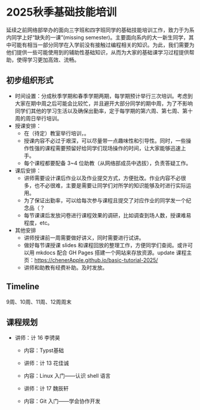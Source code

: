 # 2025秋季基础技能培训

延续之前网络部举办的面向三字班和四字班同学的基础技能培训工作，致力于为系内同学上好“缺失的一课”(missing semester)。主要面向系内的大一新生同学，其中可能有相当一部分同学在入学前没有接触过编程相关的知识。为此，我们需要为他们提供一些可能使用到的辅助性基础知识，从而为大家的基础课学习过程提供帮助，使得学习更加高效、流畅。

## 初步组织形式
- 时间设置：分成秋季学期和春季学期两期，每学期预计举行三次培训。考虑到大家在期中周之后可能会比较忙，并且避开大部分同学的期中周，为了不影响同学们其他的学习生活以及确保出勤率，定于每学期的第六周、第七周、第十周的周日举行培训。
- 授课安排：
  - 在（待定）教室举行培训，。
  - 授课内容不必过于艰深，可以尽量带一点趣味性和引导性。同时，一些操作性强的课程需要预留好给同学们现场操作的时间，让大家能够迅速上手。
  - 每个课程都要配备 3~4 位助教（从网络部成员中选拔），负责答疑工作。
- 课后安排：
  - 讲师需要设计课后作业以及作业提交方式，方便批改。作业内容不必很多，也不必很难，主要是需要让同学们对所学的知识能够及时进行实际运用。
  - 为了保证出勤率，可以给每次参与课程且提交了对应作业的同学发一个纪念品（？
  - 每节课课后发放问卷进行课程效果的调研，比如调查到场人数，授课难易程度，etc。
- 其他安排
  - 讲师授课前一周需要做好讲义，同时需要进行试讲。
  - 做好每节课授课 slides 和课程回放的整理工作，方便同学们查阅。或许可以用 mkdocs 配合 GH Pages 搭建一个网站来存放资源。update 课程主页：https://chenerApple.github.io/basic-tutorial-2025/
  - 讲师和助教有经费补助。及时发放。

## Timeline
9周、10周、11周、12周周末
## 课程规划
- 讲师：计 16 李骋昊
  - 内容：Typst基础

  - 讲师：计 13 花佳诚
  - 内容：Linux 入门——认识 shell 语言

  - 讲师：计 17 魏辰轩
  - 内容：Git 入门——学会协作开发

  
